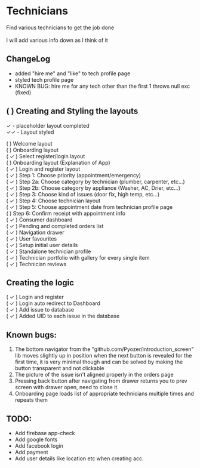 # Technicians

Find various technicians to get the job done<br />
<br />
I will add various info down as I think of it<br />

## ChangeLog

- added "hire me" and "like" to tech profile page
- styled tech profile page
- KNOWN BUG: hire me for any tech other than the first 1 throws null exc (fixed)

## (  ) Creating and Styling the layouts

✓ - placeholder layout completed<br />
✓✓ - Layout styled<br />

(  ) Welcome layout<br />
   (  ) Onboarding layout<br />
   ( ✓ ) Select register/login layout<br />
(   ) Onboarding layout (Explanation of App)<br />
( ✓ ) Login and register layout<br />
( ✓ ) Step 1: Choose priority (appointment/emergency)<br />
( ✓ ) Step 2a: Choose category by technician (plumber, carpenter, etc...)<br />
( ✓ ) Step 2b: Choose category by appliance (Washer, AC, Drier, etc...)<br />
( ✓ ) Step 3: Choose kind of issues (door fix, high temp, etc...)<br />
( ✓ ) Step 4: Choose technician layout<br />
( ✓ ) Step 5: Choose appointment date from technician profile page<br />
(  ) Step 6: Confirm receipt with appointment info<br />
( ✓ ) Consumer dashboard<br />
( ✓ ) Pending and completed orders list<br />
( ✓ ) Navigation drawer<br />
( ✓ ) User favourites<br />
( ✓ ) Setup initial user details<br />
( ✓ ) Standalone technician profile<br />
( ✓ ) Technician portfolio with gallery for every single item<br />
( ✓ ) Technician reviews<br />

## Creating the logic

( ✓ ) Login and register<br />
( ✓ ) Login auto redirect to Dashboard<br />
( ✓ ) Add issue to database<br />
( ✓ ) Added UID to each issue in the database<br />

[comment]: <> (## Features to implement:)

[comment]: <> (1. Ability for technician to choose if they can serve emergencies or not<br />)

[comment]: <> (2. Technician setup profile will include<br />)

[comment]: <> (   a. Selecting category<br />)

[comment]: <> (   b. Selecting availability for emergencies<br />)

[comment]: <> (   c. Selecting charge rate<br />)

[comment]: <> (   d. How much time average per job<br />)

[comment]: <> (   e. Contact info<br />)

[comment]: <> (3. Auto-booking system for technician to prevent conflicts<br />)

[comment]: <> (4. Confirm identity of technician using national ID<br />)

[comment]: <> (5. Online and physical payment available<br />)

[comment]: <> (6. Technician profile page will contain previous work photos and reviews,this is the )

[comment]: <> (same page that the consumer will be able to book an appointment from.<br />)

[comment]: <> (7. NO CHAT SYSTEM<br />)

## Known bugs:

1. The bottom navigator from the "github.com/Pyozer/introduction_screen" lib moves slightly up in
position when the next button is revealed for the first time, it is very minimal though and can be
solved by making the button transparent and not clickable
2. The picture of the issue isn't aligned properly in the orders page
3. Pressing back button after navigating from drawer returns you to prev screen with drawer open, 
need to close it.
4. Onboarding page loads list of appropriate technicians multiple times and repeats them

[comment]: <> (## New things I learned:)

## TODO:

- Add firebase app-check
- Add google fonts
- Add facebook login
- Add payment
- Add user details like location etc when creating acc.

[comment]: <> (Visit Facebook Developer Account and click on the app you have created, )

[comment]: <> (and at the top of the dashboard change it to Live App.)

[comment]: <> (facebook data deletion link is a problem, try to fix it later)
